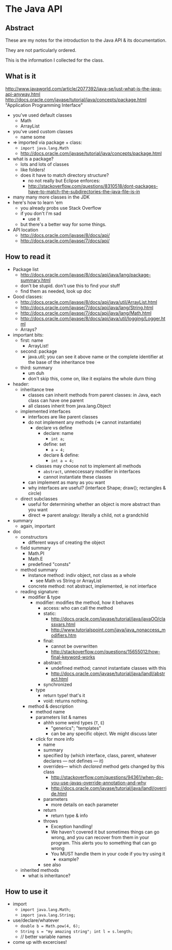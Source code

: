 # The Java API

## Abstract

These are my notes for the introduction to the Java API & its documentation.

They are not particularly ordered.

This is the information I collected for the class.

## What is it

http://www.javaworld.com/article/2077392/java-se/just-what-is-the-java-api-anyway.html
http://docs.oracle.com/javase/tutorial/java/concepts/package.html
	"Application Programming Interface"

- you've used default classes
	- Math
	- ArrayList
- you've used custom classes
	- name some
- => imported via package + class:
	- `import java.lang.Math`
	- http://docs.oracle.com/javase/tutorial/java/concepts/package.html
- what is a package?
	- lots and lots of classes
	- like folders!
	- does it have to match directory structure?
		- no not really but Eclipse enforces:
		- http://stackoverflow.com/questions/8310518/dont-packages-have-to-match-the-subdirectories-the-java-file-is-in
- many many more classes in the JDK
- here's how to learn 'em
	- you already probs use Stack Overflow
	- if you don't I'm sad
		- use it
	- but there's a better way for some things.
- API location
	- http://docs.oracle.com/javase/8/docs/api/
	- http://docs.oracle.com/javase/7/docs/api/

## How to read it

- Package list
	- http://docs.oracle.com/javase/8/docs/api/java/lang/package-summary.html
	- don't be stupid. don't use this to find your stuff
	- find them as needed, look up doc
- Good classes:
	- http://docs.oracle.com/javase/8/docs/api/java/util/ArrayList.html
	- http://docs.oracle.com/javase/7/docs/api/java/lang/String.html
	- http://docs.oracle.com/javase/7/docs/api/java/lang/Math.html
	- http://docs.oracle.com/javase/8/docs/api/java/util/logging/Logger.html
	- Arrays?
- important bits:
	- first: name
		- ArrayList!
	- second: package
		- java.util; you can see it above name or the complete identifier at the base of the inheritance tree
	- third: summary
		- um duh
		- don't skip this, come on, like it explains the whole durn thing
- header:
	- inheritance tree
		- classes can inherit methods from parent classes: in Java, each class can have one parent
		- all classes inherit from java.lang.Object
	- implemented interfaces
		- interfaces are like parent classes
		- do not implement any methods (=> cannot instantiate)
			- declare vs define
				- declare: name
					- `int a;`
				- define: set
					- `a = 4;`
				- declare & define:
					- `int a = 4;`
			- classes may choose not to implement all methods
				- `abstract`, unneccessary modifier in interfaces
				- cannot instantiate these classes
		- can implement as many as you want
		- why interfaces are useful? (interface Shape; draw(); rectangles & circle)
	- direct subclasses
		- useful for determining whether an object is more abstract than you want
		- direct => parent analogy: literally a child, not a grandchild
- summary
	- again, important
- doc
	- constructors
		- different ways of creating the object
	- field summary
		- Math.PI
		- Math.E
		- predefined "consts"
	- method summary
		- instance method: indiv object, not class as a whole
			- see Math vs String or ArrayList
		- concrete method: not abstract, implemented, ie not interface
	- reading signature:
		- modifier & type
			- modifier: modifies the method, how it behaves
				- access: who can call the method
				- static:
					- http://docs.oracle.com/javase/tutorial/java/javaOO/classvars.html
					- http://www.tutorialspoint.com/java/java_nonaccess_modifiers.htm
				- final:
					- cannot be overwritten 
					- http://stackoverflow.com/questions/15655012/how-final-keyword-works
				- abstract: 
					- undefined method; cannot instantiate classes with this 
					- http://docs.oracle.com/javase/tutorial/java/IandI/abstract.html
				- synchronized
			- type
				- return type! that's it
				- void: returns nothing.
		- method & description
			- method name
			- parameters list & names
				- ahhh some weird types (`T`, `E`)
					- "generics"; "templates"
					- can be any specific object. We might discuss later
			- click for more info
				- name
				- summary
				- specified by (which interface, class, parent, whatever declares — not defines — it)
				- overrides— which *declared* method gets changed by this class
					- http://stackoverflow.com/questions/94361/when-do-you-use-javas-override-annotation-and-why
					- http://docs.oracle.com/javase/tutorial/java/IandI/override.html
				- parameters
				 	- more details on each parameter
				- return
					- return type & info
				- throws
					- Exception handling!
					- We haven't covered it but sometimes things can go wrong, and you can recover from them in your program. This alerts you to something that can go wrong
					- You MUST handle them in your code if you try using it
						- example?
				- see also
	- inherited methods
		- what is inheritance?

## How to use it

- import
	- `import java.lang.Math;`
	- `import java.lang.String;`
- use/declare/whatever
	- `double b = Math.pow(4, 6);`
	- `String s = "my amazing string"; int l = s.length;`
	- // better variable names
- come up with excercises!
